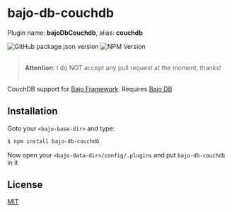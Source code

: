 # bajo-db-couchdb

Plugin name: **bajoDbCouchdb**, alias: **couchdb**

![GitHub package.json version](https://img.shields.io/github/package-json/v/ardhi/bajo-db-couchdb) ![NPM Version](https://img.shields.io/npm/v/bajo-db-couchdb)

> <br />**Attention**: I do NOT accept any pull request at the moment, thanks!<br /><br />

CouchDB support for [Bajo Framework](https://github.com/ardhi/bajo). Requires [Bajo DB](https://github.com/ardhi/bajo-db)

## Installation

Goto your ```<bajo-base-dir>``` and type:

```bash
$ npm install bajo-db-couchdb
```

Now open your ```<bajo-data-dir>/config/.plugins``` and put ```bajo-db-couchdb``` in it

## License

[MIT](LICENSE)
